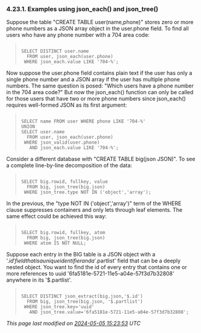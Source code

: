 ### 4\.23\.1\. Examples using json\_each() and json\_tree()


Suppose the table "CREATE TABLE user(name,phone)" stores zero or
more phone numbers as a JSON array object in the user.phone field.
To find all users who have any phone number with a 704 area code:




> ```
> 
> SELECT DISTINCT user.name
>   FROM user, json_each(user.phone)
>  WHERE json_each.value LIKE '704-%';
> 
> ```


Now suppose the user.phone field contains plain text if the user
has only a single phone number and a JSON array if the user has multiple
phone numbers. The same question is posed: "Which users have a phone number
in the 704 area code?" But now the json\_each() function can only be called
for those users that have two or more phone numbers since json\_each()
requires well\-formed JSON as its first argument:




> ```
> 
> SELECT name FROM user WHERE phone LIKE '704-%'
> UNION
> SELECT user.name
>   FROM user, json_each(user.phone)
>  WHERE json_valid(user.phone)
>    AND json_each.value LIKE '704-%';
> 
> ```


Consider a different database with "CREATE TABLE big(json JSON)".
To see a complete line\-by\-line decomposition of the data:




> ```
> 
> SELECT big.rowid, fullkey, value
>   FROM big, json_tree(big.json)
>  WHERE json_tree.type NOT IN ('object','array');
> 
> ```


In the previous, the "type NOT IN ('object','array')" term of the
WHERE clause suppresses containers and only lets through leaf elements.
The same effect could be achieved this way:




> ```
> 
> SELECT big.rowid, fullkey, atom
>   FROM big, json_tree(big.json)
>  WHERE atom IS NOT NULL;
> 
> ```


Suppose each entry in the BIG table is a JSON object 
with a '$.id' field that is a unique identifier
and a '$.partlist' field that can be a deeply nested object.
You want to find the id of every entry that contains one
or more references to uuid '6fa5181e\-5721\-11e5\-a04e\-57f3d7b32808' anywhere
in its '$.partlist'.




> ```
> 
> SELECT DISTINCT json_extract(big.json,'$.id')
>   FROM big, json_tree(big.json, '$.partlist')
>  WHERE json_tree.key='uuid'
>    AND json_tree.value='6fa5181e-5721-11e5-a04e-57f3d7b32808';
> 
> ```


*This page last modified on [2024\-05\-05 15:23:53](https://sqlite.org/docsrc/honeypot) UTC* 


